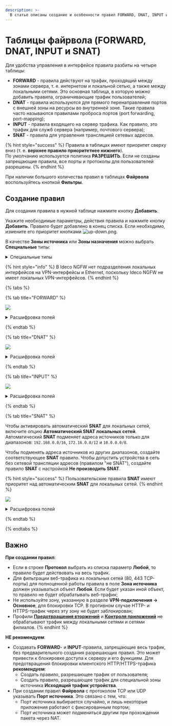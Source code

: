 ```yaml
---
description: >-
  В статье описаны создание и особенности правил FORWARD, DNAT, INPUT и SNAT в Файрволе Ideco NGFW.
---
```

# Таблицы файрвола (FORWARD, DNAT, INPUT и SNAT)

Для удобства управления в интерфейсе правила разбиты на четыре таблицы:

* **FORWARD** - правила действуют на трафик, проходящий между зонами сервера, т. е. интернетом и локальной сетью, а также между локальными сетями. Это основная таблица, в которую можно добавить правила, ограничивающие трафик пользователей;
* **DNAT** - правила используются для прямого перенаправления портов с внешней зоны на ресурсы во внутренней зоне. Такие правила часто называются правилами проброса портов (port forwarding, port-mapping);
* **INPUT** - правила входящего на сервер трафика. Как правило, это трафик для служб сервера (например, почтового сервера);
* **SNAT** - правила для управления трансляцией сетевых адресов.

{% hint style="success" %}
Правила в таблицах имеют приоритет сверху вниз (т. е. **верхнее правило приоритетнее нижнего**). \
По умолчанию используется политика **РАЗРЕШИТЬ**. Если не созданы запрещающие правила, все порты и протоколы для пользователей разрешены.
{% endhint %}

При наличии большого количества правил в таблицах **Файрвола** воспользуйтесь кнопкой **Фильтры**.

## Создание правил

Для создания правила в нужной таблице нажмите кнопку **Добавить**.

Укажите необходимые параметры, действия правила и нажмите кнопку **Добавить**. Правило будет добавлено в конец списка. Если необходимо, измените его приоритет кнопками ![up-down.png](/.gitbook/assets/icon-up-down.png).

В качестве **Зоны источника** или **Зоны назначения** можно выбрать **Специальные** типы:

<details>

<summary>Специальные типы</summary>

* **Внешние интерфейсы** - все интерфейсы, используемые для подключения к интернету;  
* **Внешние Ethernet-интерфейсы** - все Ethernet-интерфейсы, используемые для подключения к интернету;
* **Внешние VPN-интерфейсы** - все туннельные интерфейсы для подключения к интернету (Ethernet+PPPoE, Ethernet+PPTP, Ethernet+L2TP);
* **IPsec-интерфейсы** - все IPsec-интерфейсы, используемые для site-to-site-подключений к удаленным офисам;
* **Локальные интерфейсы** - все интерфейсы, используемые для подключения к клиентам в локальной сети;
* **Исходящий трафик устройства** - используется для фильтрации исходящего трафика самого устройства Ideco NGFW; 
* **Клиентский VPN-трафик** - используется для фильтрации трафика, идущего от клиентов, подключившихся к NGFW по VPN;
* **Любой** - не фильтровать трафик по какому-либо типу интерфейса или зоны.

</details>

{% hint style="info" %}
В Ideco NGFW нет подразделения локальных интерфейсов на VPN-интерфейсы и Ethernet, поскольку Ideco NGFW не имеет локальных VPN-интерфейсов.
{% endhint %}

{% tabs %}

{% tab title="FORWARD" %}

![](/.gitbook/assets/firewall19.png)

<details>

<summary>Расшифровка полей</summary>

* **Протокол** - протокол передачи данных (UDP/TCP/ICMP/GRE/ESP/AH, либо **Любой**);
* **Источник**:
  * **Зона источника** - интерфейс или группа интерфейсов, из которых приходит трафик. Можно выбрать отдельные **Сетевые интерфейсы**, [созданные пользователем зоны](/settings/access-rules/aliases.md) или **Специальные типы**;
  * **Инвертировать источник** - позволяет использовать в правиле все объекты, кроме выбранных в строке **Адрес**;
  * **Адрес** - IP-адрес источника трафика (src), проходящего через шлюз. В этом поле могут быть указаны IP-адреса, диапазоны IP-адресов, сети, домены (раздел [**Объекты**](aliases.md)), страны или пользователи и группы (при смене их IP-адресов файрвол автоматически это учтет). Максимальное количество объектов в поле - 200;
  * **Порты источника** - указываются при создании правила с протоколами TCP/UDP. Это может быть отдельный порт, список портов или диапазон портов, определенных в [**Объектах**](aliases.md). **Указывать не рекомендуем**. Максимальное количество объектов в поле - 200;
  * **HIP-профили** - профиль, соответствующий устройству, от которого исходит трафик.
* **Назначение**:
  * **Зона назначения** - интерфейс или группа интерфейсов, в которые входит трафик. Можно выбрать отдельные **Сетевые интерфейсы**, [созданные пользователем зоны](/settings/access-rules/aliases.md) или **Специальные типы**;
  * **Инвертировать назначение** - позволяет использовать в правиле все объекты, кроме выбранных в строке **Адрес**;
  * **Адрес** - в этом поле могут быть указаны IP-адреса, диапазоны IP-адресов, сети, домены (раздел [**Объекты**](aliases.md)), страны или пользователи и группы (при смене их IP-адресов, файрвол автоматически это учтет). Максимальное количество объектов в поле - 200;
  * **Порты назначения** - указываются при создании правила с протоколами TCP/UDP. Это может быть отдельный порт, список портов или диапазон портов, определенных в [**Объектах**](aliases.md). Максимальное количество объектов в поле - 200.
* **Действия**:
  * **Запретить** - запрещает трафик;
  * **Разрешить** - разрешает трафик или направляет его в модули фильтрации трафика.
* **Профили безопасности**:
  * **Контроль приложений** - выберите профиль [**Контроля приложений**](/settings/security-profiles/application-control/README.md), которым требуется фильтровать трафик;
  * **Предотвращение вторжений** - выберите профиль системы [**Предотвращения вторжений**](/settings/security-profiles/README.md), которым требуется фильтровать трафик.
* **Дополнительно**:
  * **Включить правило** - включите правило. По умолчанию правило выключено;
  * **Время действия** - время действия правила. Указываются временные промежутки (например, **рабочее время**), которые определяются в [**Объектах**](aliases.md);
  * **Комментарий** - произвольный текст, поясняющий цель действия правила. Значение не должно быть длиннее 255 символов.

</details>

{% endtab %}

{% tab title="DNAT" %}

![](/.gitbook/assets/firewall20.png)

<details>

<summary>Расшифровка полей</summary>

* **Протокол** - протокол передачи данных (UDP/TCP/ICMP/GRE/ESP/AH, либо **Любой**).
* **Источник**:
  * **Зона источника** - интерфейс или группа интерфейсов, из которых приходит трафик. Можно выбрать отдельные **Сетевые интерфейсы**, [созданные пользователем зоны](/settings/access-rules/aliases.md) или **Специальные типы**;
  * **Инвертировать источник** - позволяет использовать в правиле все объекты, кроме выбранных в строке **Адрес**;
  * **Адрес** - IP-адрес источника трафика (src), проходящего через шлюз. В этом поле могут быть указаны IP-адреса, диапазоны IP-адресов, сети, домены (раздел [**Объекты**](aliases.md)), страны или пользователи и группы (при смене их IP-адресов файрвол автоматически это учтет). Максимальное количество объектов в поле - 200;
  * **Порты источника** - указываются при создании правила с протоколами TCP/UDP. Это может быть отдельный порт, список портов или диапазон портов, определенных в [**Объектах**](aliases.md). **Указывать не рекомендуем**. Максимальное количество объектов в поле - 200.
* **Назначение**:
  * **Инвертировать назначение** - позволяет использовать в правиле все объекты, кроме выбранных в строке **Адрес**;
  * **Адрес** - в этом поле могут быть указаны IP-адреса, диапазоны IP-адресов, сети, домены (раздел [**Объекты**](aliases.md)), страны или пользователи и группы (при смене их IP-адресов, файрвол автоматически это учтет). Максимальное количество объектов в поле - 200;
  * **Порты назначения** - указываются при создании правила с протоколами TCP/UDP. Это может быть отдельный порт, список портов или диапазон портов, определенных в [**Объектах**](aliases.md). Максимальное количество объектов в поле - 200;
  * **Сменить IP-адрес назначения** - при указании диапазона адресов пакет будет перенаправлен на любой из них;
  * **Сменить порт назначения** - при указании диапазона портов пакет будет перенаправлен в порт с тем же номером, на который он пришел, если этот порт попадает в указанный диапазон.
* **Действия**:
  * **DNAT** - транслирует адреса назначения, перенаправляя входящий трафик. В поле **Сменить IP-адрес назначения** укажите один IP-адрес или диапазон (при указании диапазона IP-адресов пакет будет перенаправлен на любой из них). Если при создании правила были указаны протоколы TCP или UDP, то появится поле **Сменить порт назначения**. Укажите порт, на который будет перенаправлен трафик;
  * **Не производить DNAT** - отменяет действие **DNAT** для трафика, удовлетворяющего критериям правила.
* **Дополнительно**:
  * **Включить правило** - включите правило. По умолчанию правило выключено;
  * **Время действия** - время действия правила. Указываются временные промежутки (например, **рабочее время**), которые определяются в [**Объектах**](aliases.md);
  * **Комментарий** - произвольный текст, поясняющий цель действия правила. Значение не должно быть длиннее 255 символов.

</details>

{% endtab %}

{% tab title="INPUT" %}

![](/.gitbook/assets/firewall21.png)

<details>

<summary>Расшифровка полей</summary>

* **Протокол** - протокол передачи данных (UDP/TCP/ICMP/GRE/ESP/AH, либо **Любой**).
* **Источник**:
  * **Зона источника** - интерфейс или группа интерфейсов, из которых приходит трафик. Можно выбрать отдельные **Сетевые интерфейсы**, [созданные пользователем зоны](/settings/access-rules/aliases.md) или **Специальные типы**;
  * **Инвертировать источник** - позволяет использовать в правиле все объекты, кроме выбранных в строке **Адрес**;
  * **Адрес** - IP-адрес источника трафика (src), проходящего через шлюз. В этом поле могут быть указаны IP-адреса, диапазоны IP-адресов, сети, домены (раздел [**Объекты**](aliases.md)), страны или пользователи и группы (при смене их IP-адресов файрвол автоматически это учтет). Максимальное количество объектов в поле - 200;
  * **Порты источника** - указываются при создании правила с протоколами TCP/UDP. Это может быть отдельный порт, список портов или диапазон портов, определенных в [**Объектах**](aliases.md). **Указывать не рекомендуем**. Максимальное количество объектов в поле - 200.
* **Назначение**:
  * **Инвертировать назначение** - позволяет использовать в правиле все объекты, кроме выбранных в строке **Адрес**;
  * **Адрес** - в этом поле могут быть указаны IP-адреса, диапазоны IP-адресов, сети, домены (раздел [**Объекты**](aliases.md)), страны или пользователи и группы (при смене их IP-адресов, файрвол автоматически это учтет). Максимальное количество объектов в поле - 200;
  * **Порт назначения** - указывается при создании правила с протоколами TCP/UDP. Это может быть отдельный порт, список портов или диапазон портов, определенных в [**Объектах**](aliases.md). Максимальное количество объектов в поле - 200.
* **Действия**:
  * **Запретить** - запрещает трафик;
  * **Разрешить** - разрешает трафик или направляет его в модули фильтрации трафика.
* **Профили безопасности**:
  * **Контроль приложений** - выберите профиль [**Контроля приложений**](/settings/security-profiles/application-control/README.md), которым требуется фильтровать трафик;
  * **Предотвращение вторжений** - выберите профиль системы [**Предотвращения вторжений**](/settings/security-profiles/README.md), которым требуется фильтровать трафик.
* **Дополнительно**:
  * **Включить правило** - включите правило. По умолчанию правило выключено;
  * **Время действия** - время действия правила. Указываются временные промежутки (например, **рабочее время**), которые определяются в [**Объектах**](aliases.md);
  * **Комментарий** - произвольный текст, поясняющий цель действия правила. Значение не должно быть длиннее 255 символов.

</details>

{% endtab %}

{% tab title="SNAT" %}

Чтобы активировать автоматический **SNAT** для локальных сетей, включите опцию **Автоматический SNAT локальных сетей**. Автоматический **SNAT** подменяет адреса источников только для диапазонов: `192.168.0.0/16`, `172.16.0.0/12` и `10.0.0.0/8`.

Чтобы подменять адреса источников из других диапазонов, создайте соответствующее **SNAT** правило. Чтобы допустить устройства в сеть без сетевой трансляции адресов (правилом "не SNAT"), создайте правило **SNAT** с настройкой **Не производить SNAT**.

{% hint style="success" %}
Пользовательские правила **SNAT** имеют приоритет над автоматическим **SNAT** для локальных сетей.
{% endhint %}

![](/.gitbook/assets/firewall22.png)

<details>

<summary>Расшифровка полей</summary>

* **Протокол** - протокол передачи данных (UDP/TCP/ICMP/GRE/ESP/AH, либо **Любой**);
* **Источник**:
  * **Инвертировать источник** - позволяет использовать в правиле все объекты, кроме выбранных в строке **Адрес**;
  * **Адрес** - IP-адрес источника трафика (src), проходящего через шлюз. В этом поле могут быть указаны IP-адреса, диапазоны IP-адресов, сети, домены (раздел [**Объекты**](aliases.md)), страны или пользователи и группы (при смене их IP-адресов файрвол автоматически это учтет). Максимальное количество объектов в поле - 200;
  * **Порты источника** - указываются при создании правила с протоколами TCP/UDP. Это может быть отдельный порт, список портов или диапазон портов, определенных в [**Объектах**](aliases.md). **Указывать не рекомендуем**. Максимальное количество объектов в поле - 200;
  * **Сменить IP-адрес источника** - заполняется, только если на сетевом интерфейсе несколько IP-адресов и необходим **SNAT** от конкретного IP-адреса. Можно указать IP-адрес или диапазон IP-адресов, например, 192.168.10.2-192.168.10.15.
* **Назначение**:
  * **Зона назначения** - интерфейс или группа интерфейсов, в которые входит трафик. Можно выбрать отдельные **Сетевые интерфейсы**, [созданные пользователем зоны](/settings/access-rules/aliases.md) или **Специальные типы**;
* **Инвертировать назначение** - позволяет использовать в правиле все объекты, кроме выбранных в строке **Адрес**;
* **Адрес** - в этом поле могут быть указаны IP-адреса, диапазоны IP-адресов, сети, домены (раздел [**Объекты**](aliases.md)), страны или пользователи и группы (при смене их IP-адресов, файрвол автоматически это учтет). Максимальное количество объектов в поле - 200;
* **Порты назначения** - указываются при создании правила с протоколами TCP/UDP. Это может быть отдельный порт, список портов или диапазон портов, определенных в [**Объектах**](aliases.md). Максимальное количество объектов в поле - 200.
* **Действия**:
  * **SNAT** - транслирует адреса источника;
  * **Не производить SNAT** - отменяет действие **SNAT** для трафика, удовлетворяющего критериям правила.
* **Дополнительно**:
  * **Включить правило** - включите правило. По умолчанию правило выключено;
  * **Время действия** - время действия правила. Указываются временные промежутки (например, **рабочее время**), которые определяются в [**Объектах**](aliases.md);
  * **Комментарий** - произвольный текст, поясняющий цель действия правила. Значение не должно быть длиннее 255 символов.

</details>

{% endtab %}

{% endtabs %}

## Важно

**При создании правил**:

* Если в строке **Протокол** выбрать из списка параметр **Любой**, то правило будет действовать на весь трафик.
* Для фильтрации веб-трафика из локальных сетей (80, 443 TCP-порты) для полноценной работы правила в поле **Зона источника** должен указываться объект **Любой**. Если будет указан иной объект, то правило не будет обрабатывать веб-трафик;
* Не используйте зону, указанную в разделе **VPN-подключения -> Основное**, для блокировки TCP. В противном случае HTTP- и HTTPS-трафик через эту зону не будет заблокирован;
* Профили [**Предотвращения вторжений**](/settings/security-profiles/ips-profiles/README.md) и [**Контроля приложений**](/settings/security-profiles/application-control/README.md) не обрабатывают трафик между локальными сетями и сетями филиалов.
{% endhint %}

**НЕ рекомендуем**:

* Создавать **FORWARD**- и **INPUT**-правила, запрещающие весь трафик, без предварительного создания разрешающих правил. Это может привести к блокировке доступа к серверу и его функциям. Для предотвращения блокировки клиентского HTTP/HTTPS-трафика **рекомендуем**:
  * Создать правило, разрешающее трафик от пользователя;
  * Создать правило, разрешающее трафик для специальной зоны источника **Исходящий трафик устройства**.
* При создании правил **Файрвола** с протоколом TCP или UDP указывать **Порт источника**. Это связано с тем, что:
  * Порт источника выбирается случайно, и лишь некоторые приложения работают с фиксированным портом;
  * Порт источника может подмениться другим при прохождении пакета через NAT.